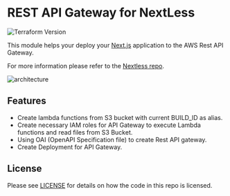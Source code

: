 # REST API Gateway for NextLess

![Terraform Version](https://img.shields.io/badge/tf-%3E%3D0.12.0-blue.svg)

This module helps your deploy your [Next.js](https://nextjs.org/) application to the AWS Rest API Gateway.

For more information please refer to the [Nextless repo](https://github.com/nextless/nextless).

![architecture](https://raw.githubusercontent.com/nextless/aws-rest-apis/master/_docs/nextless-aws-rest-gateway.png)

## Features

* Create lambda functions from S3 bucket with current BUILD_ID as alias.
* Create necessary IAM roles for API Gateway to execute Lambda functions and read files from S3 Bucket. 
* Using OAI (OpenAPI Specification file) to create Rest API gateway.
* Create Deployment for API Gateway.

## License

Please see [LICENSE](https://github.com/nextless/aws-rest-apis/blob/master/LICENSE) for details on how the code in this repo is licensed.
